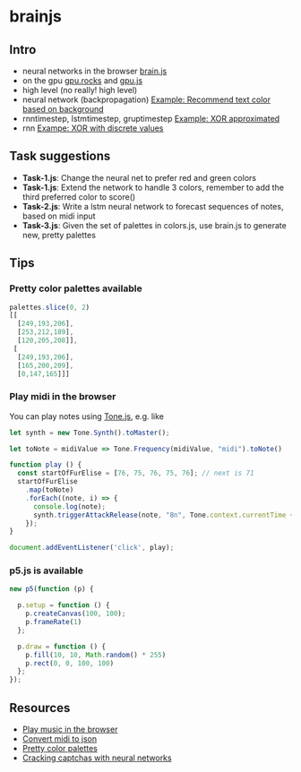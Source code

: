 # brainjs

## Intro

- neural networks in the browser [brain.js](https://github.com/BrainJS/brain.js)
- on the gpu [gpu.rocks](https://gpu.rocks/#/) and [gpu.js](https://github.com/gpujs/gpu.js)
- high level (no really! high level)
- neural network (backpropagation) [Example: Recommend text color based on background](https://github.com/BrainJS/brain.js#for-training-with-neuralnetwork)
- rnntimestep, lstmtimestep, gruptimestep [Example: XOR approximated](https://github.com/BrainJS/brain.js#for-training-with-rnntimestep-lstmtimestep-and-grutimestep)
- rnn [Exampe: XOR with discrete values](https://github.com/BrainJS/brain.js#examples)

## Task suggestions

- **Task-1.js**: Change the neural net to prefer red and green colors
- **Task-1.js**: Extend the network to handle 3 colors, remember to add the third preferred color to score()
- **Task-2.js**: Write a lstm neural network to forecast sequences of notes, based on midi input
- **Task-3.js**: Given the set of palettes in colors.js, use brain.js to generate new, pretty palettes

## Tips

### Pretty color palettes available

```js
palettes.slice(0, 2)
[[
  [249,193,206],
  [253,212,189],
  [120,205,208]],
 [
  [249,193,206],
  [165,200,209],
  [0,147,165]]]
```

### Play midi in the browser

You can play notes using [Tone.js](https://tonejs.github.io/), e.g. like

```js
let synth = new Tone.Synth().toMaster();

let toNote = midiValue => Tone.Frequency(midiValue, "midi").toNote()

function play () {
  const startOfFurElise = [76, 75, 76, 75, 76]; // next is 71
  startOfFurElise
    .map(toNote)
    .forEach((note, i) => {
      console.log(note);
      synth.triggerAttackRelease(note, "8n", Tone.context.currentTime + i * 0.5);
    });
}

document.addEventListener('click', play);
```

### p5.js is available

```js
new p5(function (p) {

  p.setup = function () {
    p.createCanvas(100, 100);
    p.frameRate(1)
  };

  p.draw = function () {
    p.fill(10, 10, Math.random() * 255)
    p.rect(0, 0, 100, 100)
  };
});
```

## Resources

- [Play music in the browser](https://tonejs.github.io/)
- [Convert midi to json](https://tonejs.github.io/Midi/)
- [Pretty color palettes](https://github.com/mattdesl/dictionary-of-colour-combinations)
- [Cracking captchas with neural networks](https://codepen.io/birjolaxew/post/cracking-captchas-with-neural-networks)
